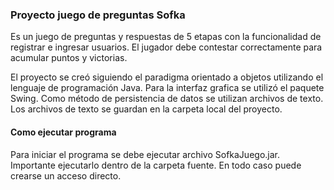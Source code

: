 ### Proyecto juego de preguntas Sofka ###

Es un juego de preguntas y respuestas de 5 etapas con la funcionalidad de registrar e ingresar usuarios.
El jugador debe contestar correctamente para acumular puntos y victorias.

El proyecto se creó siguiendo el paradigma orientado a objetos utilizando el lenguaje de programación Java.
Para la interfaz grafica se utilizó el paquete Swing.
Como método de persistencia de datos se utilizan archivos de texto. Los archivos de texto
se guardan en la carpeta local del proyecto.

#### Como ejecutar programa ####

Para iniciar el programa se debe ejecutar archivo SofkaJuego.jar. Importante ejecutarlo dentro de la carpeta fuente. En todo caso puede crearse un acceso directo. 
